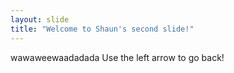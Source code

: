 ```yaml
---
layout: slide
title: "Welcome to Shaun's second slide!"
---
```

wawaweewaadadada
Use the left arrow to go back!
